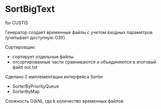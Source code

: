 # SortBigText
for CUSTIS

Генератор создает временные файлы с учетом входных параметров (учитывает доступную ОЗУ)

Сортировщик:
- сортирует отдельные файлы
- отсортированные части сравниваются и объединяются в итоговый файл out.txt

Сделано 2 имплементации интерфейса Sorter
- SorterByPriorityQueue
- SorterByMap

Сложность O(kN), где k количество временных файлов

